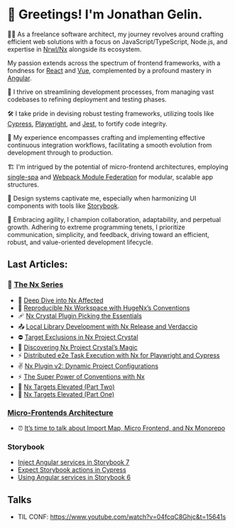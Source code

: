 # 👋 Greetings! I'm Jonathan Gelin.

👨‍🚀 As a freelance software architect, my journey revolves around crafting efficient web solutions with a focus on JavaScript/TypeScript, Node.js, and expertise in [Nrwl/Nx](https://nx.dev/) alongside its ecosystem.

My passion extends across the spectrum of frontend frameworks, with a fondness for [React](https://react.dev/) and [Vue](https://vuejs.org/), complemented by a profound mastery in [Angular](https://angular.dev/).

🚀 I thrive on streamlining development processes, from managing vast codebases to refining deployment and testing phases.

🛠️ I take pride in devising robust testing frameworks, utilizing tools like [Cypress](https://www.cypress.io), [Playwright](https://playwright.dev), and [Jest](https://jestjs.io), to fortify code integrity.

🔄 My experience encompasses crafting and implementing effective continuous integration workflows, facilitating a smooth evolution from development through to production.

🏗️ I'm intrigued by the potential of micro-frontend architectures, employing [single-spa](https://single-spa.js.org/) and [Webpack Module Federation](https://webpack.js.org/concepts/module-federation/) for modular, scalable app structures.

🎨 Design systems captivate me, especially when harmonizing UI components with tools like [Storybook](https://storybook.js.org).

🔄 Embracing agility, I champion collaboration, adaptability, and perpetual growth. Adhering to extreme programming tenets, I prioritize communication, simplicity, and feedback, driving toward an efficient, robust, and value-oriented development lifecycle.



## Last Articles:

### 🌊 [The Nx Series](https://gelinjo.hashnode.dev/series/nx)

- 🔎 [Deep Dive into Nx Affected](https://gelinjo.hashnode.dev/deep-dive-into-nx-affected)
- 👥 [Reproducible Nx Workspace with HugeNx’s Conventions](https://gelinjo.hashnode.dev/reproducible-nx-workspace-with-hugenxs-conventions)
- 🩹 [Nx Crystal Plugin Picking the Essentials](https://gelinjo.hashnode.dev/nx-crystal-plugin-picking-the-essentials)
- 📤 [Local Library Development with Nx Release and Verdaccio](https://gelinjo.hashnode.dev/local-library-development-with-nx-release-and-verdaccio)
- ⛔ [Target Exclusions in Nx Project Crystal](https://gelinjo.hashnode.dev/target-exclusions-in-nx-project-crystal)
- 💎 [Discovering Nx Project Crystal’s Magic](https://gelinjo.hashnode.dev/discovering-nx-project-crystals-magic)
- ⚡ [Distributed e2e Task Execution with Nx for Playwright and Cypress](https://medium.com/@jgelin/nx-distribute-e2e-task-execution-for-playwright-and-cypress-e3aa8811842a)
- ✌️ [Nx Plugin v2: Dynamic Project Configurations](https://medium.com/@jgelin/%EF%B8%8F-nx-plugin-v2-dynamic-project-configurations-6055ba700105)
- ⚡ [The Super Power of Conventions with Nx](https://medium.com/@jgelin/the-super-power-of-conventions-with-nx-8d418150b679)
- 🚡 [Nx Targets Elevated (Part Two)](https://jgelin.medium.com/nx-targets-elevated-part-two-9edc56cf1a00)
- 🚡 [Nx Targets Elevated (Part One)](https://jgelin.medium.com/nx-targets-elevated-part-one-f421062818e6)

### [Micro-Frontends Architecture](https://gelinjo.hashnode.dev/series/micro-frontend)

- ⏰ [It’s time to talk about Import Map, Micro Frontend, and Nx Monorepo](https://gelinjo.hashnode.dev/its-time-to-talk-about-import-map-micro-frontend-and-nx-monorepo)

### Storybook

- [Inject Angular services in Storybook 7](https://jgelin.medium.com/inject-angular-services-in-storybook-7-c26b7f5a41e5)
- [Expect Storybook actions in Cypress](https://jgelin.medium.com/expect-storybook-actions-in-cypress-36e9542d109d)
- [Using Angular services in Storybook 6](https://jgelin.medium.com/using-angular-services-in-storybook-6f75924fd31d)

## Talks

- TIL CONF: https://www.youtube.com/watch?v=04fcqC8Ghjc&t=15641s

